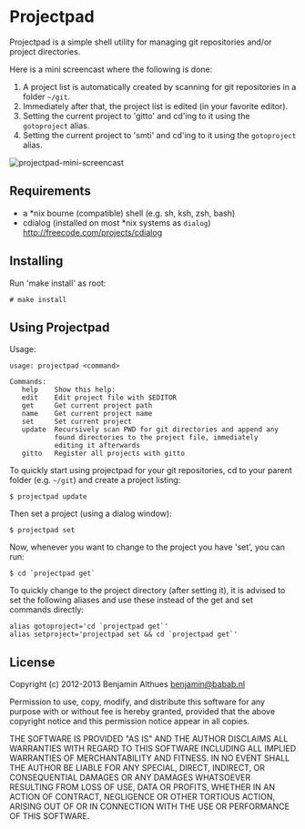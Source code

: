 # Projectpad

Projectpad is a simple shell utility for managing git repositories
and/or project directories.

Here is a mini screencast where the following is done:

 1. A project list is automatically created by scanning for git
    repositories in a folder `~/git`.
 2. Immediately after that, the project list is edited
    (in your favorite editor).
 3. Setting the current project to 'gitto' and cd'ing to it using the
    `gotoproject` alias.
 3. Setting the current project to 'smti' and cd'ing to it using the
    `gotoproject` alias.

![projectpad-mini-screencast](http://i.imgur.com/VbIWskG.gif)


## Requirements

- a \*nix bourne (compatible) shell (e.g. sh, ksh, zsh, bash)
- cdialog (installed on most \*nix systems as `dialog`)
  http://freecode.com/projects/cdialog

## Installing

Run 'make install' as root:

    # make install

## Using Projectpad

Usage:

    usage: projectpad <command>

    Commands:
       help    Show this help:
       edit    Edit project file with $EDITOR
       get     Get current project path
       name    Get current project name
       set     Set current project
       update  Recursively scan PWD for git directories and append any
               found directories to the project file, immediately
               editing it afterwards
       gitto   Register all projects with gitto

To quickly start using projectpad for your git repositories, cd to your
parent folder (e.g. `~/git`) and create a project listing:

    $ projectpad update

Then set a project (using a dialog window):

    $ projectpad set

Now, whenever you want to change to the project you have 'set', you can
run:

    $ cd `projectpad get`

To quickly change to the project directory (after setting it), it is
advised to set the following aliases and use these instead of the get
and set commands directly:

    alias gotoproject='cd `projectpad get`'
    alias setproject='projectpad set && cd `projectpad get`'

## License

Copyright (c) 2012-2013 Benjamin Althues <benjamin@babab.nl>

Permission to use, copy, modify, and distribute this software for any
purpose with or without fee is hereby granted, provided that the above
copyright notice and this permission notice appear in all copies.

THE SOFTWARE IS PROVIDED "AS IS" AND THE AUTHOR DISCLAIMS ALL WARRANTIES
WITH REGARD TO THIS SOFTWARE INCLUDING ALL IMPLIED WARRANTIES OF
MERCHANTABILITY AND FITNESS. IN NO EVENT SHALL THE AUTHOR BE LIABLE FOR
ANY SPECIAL, DIRECT, INDIRECT, OR CONSEQUENTIAL DAMAGES OR ANY DAMAGES
WHATSOEVER RESULTING FROM LOSS OF USE, DATA OR PROFITS, WHETHER IN AN
ACTION OF CONTRACT, NEGLIGENCE OR OTHER TORTIOUS ACTION, ARISING OUT OF
OR IN CONNECTION WITH THE USE OR PERFORMANCE OF THIS SOFTWARE.
